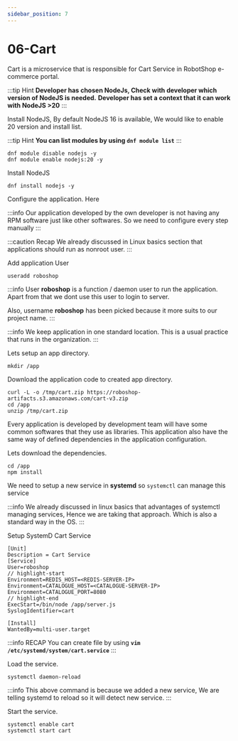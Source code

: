 ```yaml
---
sidebar_position: 7
---
```


# 06-Cart

Cart is a microservice that is responsible for Cart Service in RobotShop e-commerce portal.

:::tip Hint
**Developer has chosen NodeJs, Check with developer which version of NodeJS is needed.**
**Developer has set a context that it can work with NodeJS >20**
:::

Install NodeJS, By default NodeJS 16 is available, We would like to enable 20 version and install list.

:::tip Hint
**You can list modules by using `dnf module list`**
:::

```shell 
dnf module disable nodejs -y
dnf module enable nodejs:20 -y
```

Install NodeJS 

```shell 
dnf install nodejs -y
```

Configure the application. Here

:::info 
Our application developed by the own developer is not having any RPM software just like other softwares. So we need to configure every step manually
:::

:::caution Recap
We already discussed in Linux basics section that applications should run as nonroot user.
:::

Add application User

```shell 
useradd roboshop
```

:::info 
User **roboshop** is a function / daemon user to run the application. Apart from that we dont use this user to login to server.

Also, username **roboshop** has been picked because it more suits to our project name.
:::

:::info
We keep application in one standard location. This is a usual practice that runs in the organization.
:::

Lets setup an app directory. 

```shell
mkdir /app 
```

Download the application code to created app directory. 

```shell
curl -L -o /tmp/cart.zip https://roboshop-artifacts.s3.amazonaws.com/cart-v3.zip
cd /app 
unzip /tmp/cart.zip
```

Every application is developed by development team will have some common softwares that they use as libraries. This application also have the same way of defined dependencies in the application configuration.

Lets download the dependencies. 

```shell 
cd /app 
npm install 
```

We need to setup a new service in **systemd** so `systemctl` can manage this service

:::info
We already discussed in linux basics that advantages of systemctl managing services, Hence we are taking that approach. Which is also a standard way in the OS. 
:::


Setup SystemD Cart Service 

```unit file (systemd) title=/etc/systemd/system/cart.service
[Unit]
Description = Cart Service
[Service]
User=roboshop
// highlight-start
Environment=REDIS_HOST=<REDIS-SERVER-IP>
Environment=CATALOGUE_HOST=<CATALOGUE-SERVER-IP>
Environment=CATALOGUE_PORT=8080
// highlight-end
ExecStart=/bin/node /app/server.js
SyslogIdentifier=cart

[Install]
WantedBy=multi-user.target
```

:::info RECAP
You can create file by using **`vim /etc/systemd/system/cart.service`**
:::

Load the service.

```shell 
systemctl daemon-reload
```

:::info 
This above command is because we added a new service, We are telling systemd to reload so it will detect new service.
:::

Start the service.

```shell 
systemctl enable cart 
systemctl start cart
```

